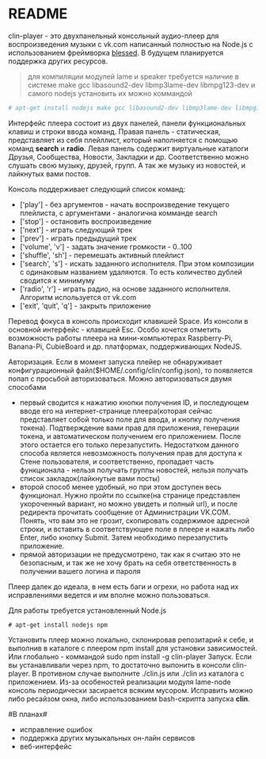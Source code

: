 # README #

clin-player - это двухпанельный консольный аудио-плеер для воспроизведения музыки с vk.com написанный полностью на Node.js с использованием фреймворка [blessed]. В будущем планируется поддержка других ресурсов.

> для компиляции модулей lame и speaker требуется наличие в системе make gcc libasound2-dev libmp3lame-dev libmpg123-dev и самого nodejs
> установить их можно коммандой
```sh
# apt-get install nodejs make gcc libasound2-dev libmp3lame-dev libmpg123-dev
```

Интерфейс плеера состоит из двух панелей, панели функциональных клавиш и строки ввода команд. Правая панель - статическая, представляет
из себя плейллист, который наполняется с помощью команд **search** и **radio**.
Левая панель содержит виртуальные каталоги Друзья, Сообщества, Новости, Закладки и др.
Соответственно можно слушать свою музыку, друзей, групп. А так же музыку из новостей, и лайкнутых вами постов.

Консоль поддерживает следующий список команд:
* ['play'] - без аргументов - начать воспроизведение текущего плейлиста, с аргументами - аналогична комманде search
* ['stop'] - остановить воспроизведение
* ['next'] - играть следующий трек
* ['prev'] - играть предыдущий трек
* ['volume', 'v'] - задать значение громкости - 0..100
* ['shuffle', 'sh'] - перемешать активный плейлист
* ['search', 's'] - искать заданного исполнителя. При этом композиции с одинаковым названием удаляются. То есть количество дублей сводится к минимуму
* ['radio', 'r'] - играть радио, на основе заданного исполнителя. Алгоритм используется от vk.com
* ['exit', 'quit', 'q'] - закрыть приложение

Перевод фокуса в консоль происходит клавишей Space. Из консоли в основной интерфейс - клавишей Esc.
Особо хочется отметить возможность работы плеера на мини-компьютерах Raspberry-Pi, Banana-Pi, CubieBoard и др. платформах, поддерживающих NodeJS.

Авторизация. Если в момент запуска плейер не обнаруживает конфигурационный файл($HOME/.config/clin/config.json), то появляется попап с просьбой авторизоваться. Можно авторизоваться двумя способами
* первый сводится к нажатию кнопки получения ID, и последующем вводе его на интернет-странице плеера(которая сейчас представляет собой только поле для ввода, и кнопку получения токена). Подтверждение вами прав для приложения, генерации токена, и автоматическом получением его приложением. После этого остается его только перезапустить. Недостатком данного способа является невозможность получения прав для доступа к Стене пользователя, и соответственно, пропадает часть функционала -  нельзя получать группы новостей, нельзя получать список закладок(лайкнутые вами посты)
* второй способ менее удобный, но при этом доступен весь функционал. Нужно пройти по ссылке(на странице представлен укороченный вариант, но можно увидеть и полный url), и после редиректа прочитать сообщение от Администрации VK.COM. Понять, что вам это не грозит, скопировать содержимое адресной строки, и вставить в соответствующее поле в плеере и нажать либо Enter, либо кнопку Submit. Затем необходимо перезапустить приложение.
* прямой авторизации не предусмотрено, так как я считаю это не безопасным, и так же не хочу брать на себя ответственность в получении вашего логина и пароля

Плеер далек до идеала, в нем есть баги и огрехи, но работа над их исправлениями ведется и им вполне можно пользоваться.

Для работы требуется установленный Node.js
```
# apt-get install nodejs npm
```

Установить плеер можно локально, склонировав репозитарий к себе, и выполнив в каталоге с плеером npm install для установки зависимостей. Или глобально - коммандой sudo npm install -g clin-player
Запуск. Если вы устанавливали через npm, то достаточно выпонить в консоли clin-player. В противном случае выполните ./clin.js или ./clin из каталога с приложением. 
Из-за особеностей реализации модуля lame-node консоль периодически засирается всяким мусором. Исправить можно либо ресайзом окна, либо использованием bash-скрипта запуска **clin**.

#В планах#

* исправление ошибок
* поддержка других музыкальных он-лайн сервисов
* веб-интерфейс

[blessed]:https://github.com/chjj/blessed
